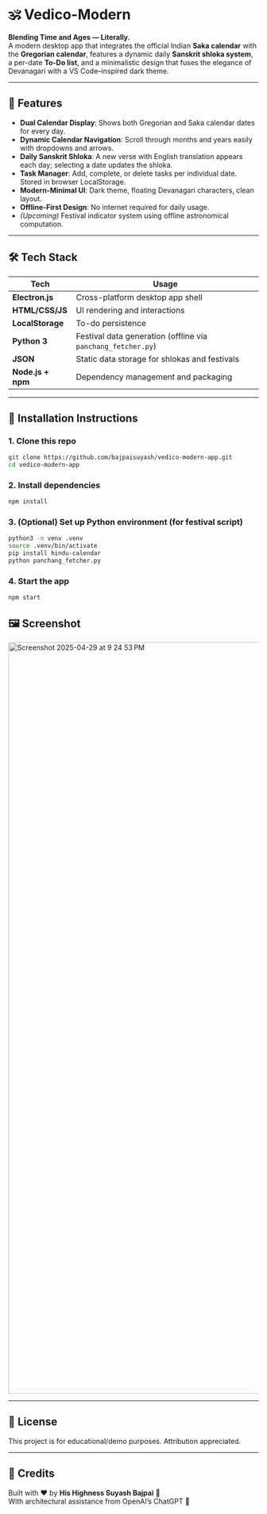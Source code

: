 # 🕉️ Vedico-Modern

**Blending Time and Ages — Literally.**  
A modern desktop app that integrates the official Indian **Saka calendar** with the **Gregorian calendar**, features a dynamic daily **Sanskrit shloka system**, a per-date **To-Do list**, and a minimalistic design that fuses the elegance of Devanagari with a VS Code–inspired dark theme.

---

## 📅 Features

- **Dual Calendar Display**: Shows both Gregorian and Saka calendar dates for every day.
- **Dynamic Calendar Navigation**: Scroll through months and years easily with dropdowns and arrows.
- **Daily Sanskrit Shloka**: A new verse with English translation appears each day; selecting a date updates the shloka.
- **Task Manager**: Add, complete, or delete tasks per individual date. Stored in browser LocalStorage.
- **Modern-Minimal UI**: Dark theme, floating Devanagari characters, clean layout.
- **Offline-First Design**: No internet required for daily usage.
- *(Upcoming)* Festival indicator system using offline astronomical computation.

---

## 🛠️ Tech Stack

| Tech | Usage |
|------|-------|
| **Electron.js** | Cross-platform desktop app shell |
| **HTML/CSS/JS** | UI rendering and interactions |
| **LocalStorage** | To-do persistence |
| **Python 3** | Festival data generation (offline via `panchang_fetcher.py`) |
| **JSON** | Static data storage for shlokas and festivals |
| **Node.js + npm** | Dependency management and packaging |

---

## 🚀 Installation Instructions

### 1. Clone this repo

```bash
git clone https://github.com/bajpaisuyash/vedico-modern-app.git
cd vedico-modern-app
```
### 2. Install dependencies
```bash
npm install
```
### 3. (Optional) Set up Python environment (for festival script)
```bash
python3 -m venv .venv
source .venv/bin/activate
pip install hindu-calendar
python panchang_fetcher.py
```
### 4. Start the app
```bash
npm start
```
## 🖼️ Screenshot
<img width="1512" alt="Screenshot 2025-04-29 at 9 24 53 PM" src="https://github.com/user-attachments/assets/f7baff84-fa38-4b0b-bd24-022ba87434f5" />

---

## 📄 License

This project is for educational/demo purposes. Attribution appreciated.

---

## 🙏 Credits

Built with ❤️ by **His Highness Suyash Bajpai** 👑  
With architectural assistance from OpenAI’s ChatGPT 🤖
